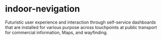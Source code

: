# indoor-nevigation
Futuristic user experience and interaction through self-service dashboards that are installed for various purpose across touchpoints at public transport for commercial information, Maps, and wayfinding.
